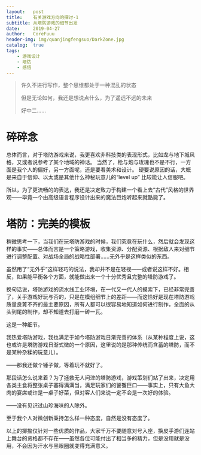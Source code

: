 ```yaml
---
layout:   post
title:    有关游戏方向的探讨-1
subtitle: 从塔防游戏的细节出发
date:     2019-04-27
author:   CoreFuuu
header-img: img/quanjingfengsuo/DarkZone.jpg
catalog:  true
tags:
    - 游戏设计
    - 塔防
    - 感悟
---
```


>许久不进行写作，整个思维都处于一种混乱的状态
>
>但是无论如何，我还是想说点什么，为了遥远不远的未来
>
>好中二……

# 碎碎念
总体而言，对于塔防游戏来说，我更喜欢非科技类的表现形式，比如龙与地下城风格，又或者说参考了某个地域的神话。
当然了，枪与炮与玫瑰也不是不行，一方面是我个人的偏好，另一方面呢，还是要看美术和设计。
硬要说原因的话，大概是来自于信仰、以太或是其他什么神秘玩意儿的“level up” 比较能让人信服吧。

所以，为了更流畅的的表达，我还是决定致力于构建一个看上去“古代”风格的世界观——毕竟一个由高级语言程序设计出来的魔法巨炮听起来就酷毙了。

# 塔防：完美的模板
稍微思考一下，当我们在玩塔防游戏的时候，我们究竟在玩什么，然后就会发现这样的事实——总体而言是一个策略游戏，收集资源、分配资源、根据敌人来对细节进行调整配置、对战场全局的战略性部署……无外乎是这样类似的东西。

虽然用了“无外乎”这样轻巧的说法，我却并不是在轻视——或者说这样不好。相反，如果能平衡各个方面，就能做出来一个十分优秀且完整的塔防游戏了。

换句话说，塔防游戏的流水线工业环境，在一代又一代人的摸索下，已经非常完善了，关乎游戏好玩与否的，只是在模组细节上的差距——而这恰好是现在塔防游戏质量良莠不齐的最主要原因，所有人都可以很容易地知道如何进行制作，全面的从头到尾的制作，却不知道去打磨一砖一瓦。

这是一种细节。

我热爱塔防游戏，我也满足于如今塔防游戏日渐完善的体系（从某种程度上说，这也或许是塔防游戏日渐式微的一个原因，这里说的是那种传统而含蓄的塔防，而不是某种杂糅的玩意儿）。

——那我还做个锤子做，等着玩不就好了。

那段话怎么说来着？为了拯救无人问津的塔防游戏，游戏策划们站了出来，决定用各类主食将整张桌子塞得满满当，满足玩家们的饕餮巨口——事实上，只有大鱼大肉的宴席或许是一桌子好菜，但对客人们来说一定不会是一次好的体验。

——没有见识过山珍海味的人除外。

至于我个人对微创新秉持怎么样一种态度，自然是没有态度了。

以上的揶揄仅针对一些优质的作品，大家千万不要随意对号入座，换皮手游们连站上舞台的资格都不存在——虽然各位可能付出了相当多的精力，但是没用就是没用，不会因为汗水与黑眼圈就变得充满意义。
